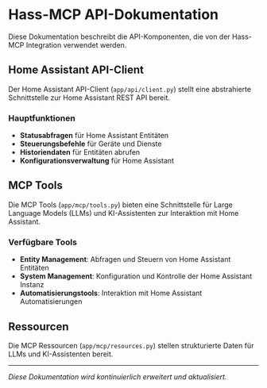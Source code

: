 # Hass-MCP API-Dokumentation

Diese Dokumentation beschreibt die API-Komponenten, die von der Hass-MCP Integration verwendet werden.

## Home Assistant API-Client

Der Home Assistant API-Client (`app/api/client.py`) stellt eine abstrahierte Schnittstelle zur Home Assistant REST API bereit.

### Hauptfunktionen

- **Statusabfragen** für Home Assistant Entitäten
- **Steuerungsbefehle** für Geräte und Dienste
- **Historiendaten** für Entitäten abrufen
- **Konfigurationsverwaltung** für Home Assistant

## MCP Tools

Die MCP Tools (`app/mcp/tools.py`) bieten eine Schnittstelle für Large Language Models (LLMs) und KI-Assistenten zur Interaktion mit Home Assistant.

### Verfügbare Tools

- **Entity Management**: Abfragen und Steuern von Home Assistant Entitäten
- **System Management**: Konfiguration und Kontrolle der Home Assistant Instanz
- **Automatisierungstools**: Interaktion mit Home Assistant Automatisierungen

## Ressourcen

Die MCP Ressourcen (`app/mcp/resources.py`) stellen strukturierte Daten für LLMs und KI-Assistenten bereit.

---

*Diese Dokumentation wird kontinuierlich erweitert und aktualisiert.* 